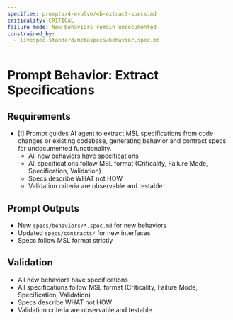 ```yaml
---
specifies: prompts/4-evolve/4b-extract-specs.md
criticality: CRITICAL
failure_mode: New behaviors remain undocumented
constrained_by:
  - livespec-standard/metaspecs/behavior.spec.md
---
```


# Prompt Behavior: Extract Specifications

## Requirements
- [!] Prompt guides AI agent to extract MSL specifications from code changes or existing codebase, generating behavior and contract specs for undocumented functionality.
  - All new behaviors have specifications
  - All specifications follow MSL format (Criticality, Failure Mode, Specification, Validation)
  - Specs describe WHAT not HOW
  - Validation criteria are observable and testable

## Prompt Outputs

- New `specs/behaviors/*.spec.md` for new behaviors
- Updated `specs/contracts/` for new interfaces
- Specs follow MSL format strictly

## Validation

- All new behaviors have specifications
- All specifications follow MSL format (Criticality, Failure Mode, Specification, Validation)
- Specs describe WHAT not HOW
- Validation criteria are observable and testable
